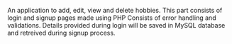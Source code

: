 An application to add, edit, view and delete hobbies.
This part consists of login and signup pages made using PHP 
Consists of error handling and validations.
Details provided during login will be saved in MySQL database and retreived during signup process.
